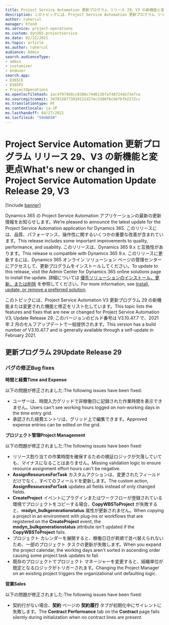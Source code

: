 ```yaml
---
title: Project Service Automation 更新プログラム リリース 29、V3 の新機能と変更点
description: このトピックには、Project Service Automation 更新プログラム リリース 29、V3 で利用可能な機能と修正をリスト化しています。
author: ruhercul
manager: kfend
ms.service: project-operations
ms.custom: dyn365-projectservice
ms.date: 02/22/2021
ms.topic: article
ms.author: ruhercul
audience: Admin
search.audienceType:
- admin
- customizer
- enduser
search.app:
- D365CE
- D365PS
- ProjectOperations
ms.openlocfilehash: 2ac47974b9cc8386c7446136faf48724de73efce
ms.sourcegitcommit: 3d78338773929121d17ec3386f6cb67bfb2272cc
ms.translationtype: HT
ms.contentlocale: ja-JP
ms.lasthandoff: 04/27/2021
ms.locfileid: "5948650"
---
```

# <a name="whats-new-or-changed-in-project-service-automation-update-release-29-v3"></a><span data-ttu-id="8821f-103">Project Service Automation 更新プログラム リリース 29、V3 の新機能と変更点</span><span class="sxs-lookup"><span data-stu-id="8821f-103">What's new or changed in Project Service Automation Update Release 29, V3</span></span>

[!include [banner](../includes/psa-now-project-operations.md)]

<span data-ttu-id="8821f-104">Dynamics 365 の Project Service Automation アプリケーションの最新の更新情報をお知らせします。</span><span class="sxs-lookup"><span data-stu-id="8821f-104">We’re pleased to announce the latest update for the Project Service Automation application for Dynamics 365.</span></span> <span data-ttu-id="8821f-105">このリリースには、品質、パフォーマンス、操作性に関するいくつかの重要な改善が含まれています。</span><span class="sxs-lookup"><span data-stu-id="8821f-105">This release includes some important improvements to quality, performance, and usability.</span></span> <span data-ttu-id="8821f-106">このリリースは、Dynamics 365 9.x と互換性があります。</span><span class="sxs-lookup"><span data-stu-id="8821f-106">This release is compatible with Dynamics 365 9.x.</span></span> <span data-ttu-id="8821f-107">このリリースに更新するには、Dynamics 365 オンライン ソリューション ページの管理センターにアクセスして、更新プログラムをインストールしてください。</span><span class="sxs-lookup"><span data-stu-id="8821f-107">To update to this release, visit the Admin Center for Dynamics 365 online solutions page to install the update.</span></span> <span data-ttu-id="8821f-108">詳細については [優先ソリューションのインストール、更新、または削除](/power-platform/admin/install-remove-preferred-solution) を参照してください。</span><span class="sxs-lookup"><span data-stu-id="8821f-108">For more information, see [Install, update, or remove a preferred solution](/power-platform/admin/install-remove-preferred-solution).</span></span>

<span data-ttu-id="8821f-109">このトピックには、Project Service Automation V3 更新プログラム 29 の新機能または変更された機能と修正をリスト化しています。</span><span class="sxs-lookup"><span data-stu-id="8821f-109">This topic lists the features and fixes that are new or changed for Project Service Automation V3, Update Release 29.</span></span> <span data-ttu-id="8821f-110">このバージョンのビルド番号は V3.10.47.7 で、2021 年 2 月のセルフアップデートで一般提供されます。</span><span class="sxs-lookup"><span data-stu-id="8821f-110">This version has a build number of V3.10.47.7 and is generally available through a self-update in February 2021.</span></span>

## <a name="update-release-29"></a><span data-ttu-id="8821f-111">更新プログラム 29</span><span class="sxs-lookup"><span data-stu-id="8821f-111">Update Release 29</span></span>

### <a name="bug-fixes"></a><span data-ttu-id="8821f-112">バグの修正</span><span class="sxs-lookup"><span data-stu-id="8821f-112">Bug fixes</span></span>

<span data-ttu-id="8821f-113">**時間と経費**</span><span class="sxs-lookup"><span data-stu-id="8821f-113">**Time and Expense**</span></span>

<span data-ttu-id="8821f-114">以下の問題が修正されました:</span><span class="sxs-lookup"><span data-stu-id="8821f-114">The following issues have been fixed:</span></span>

- <span data-ttu-id="8821f-115">ユーザーは、時間入力グリッドで非稼働日に記録された作業時間を表示できません。</span><span class="sxs-lookup"><span data-stu-id="8821f-115">Users can't see working hours logged on non-working days in the time entry grid.</span></span>
- <span data-ttu-id="8821f-116">承認された経費エントリは、グリッド上で編集できます。</span><span class="sxs-lookup"><span data-stu-id="8821f-116">Approved expense entries can be edited on the grid.</span></span>

<span data-ttu-id="8821f-117">**プロジェクト管理**</span><span class="sxs-lookup"><span data-stu-id="8821f-117">**Project Management**</span></span>

<span data-ttu-id="8821f-118">以下の問題が修正されました:</span><span class="sxs-lookup"><span data-stu-id="8821f-118">The following issues have been fixed:</span></span>

- <span data-ttu-id="8821f-119">リソース割り当ての作業時間を確保するための検証ロジックが欠落していても、マイナスになることはありません。</span><span class="sxs-lookup"><span data-stu-id="8821f-119">Missing validation logic to ensure resource assignment effort hours can't be negative.</span></span>
- <span data-ttu-id="8821f-120">**AssignResourcesForTask** カスタムアクションは、変更されたフィールドだけでなく、すべてのフィールドを更新します。</span><span class="sxs-lookup"><span data-stu-id="8821f-120">The custom action, **AssignResourcesForTask** updates all fields instead of only changed fields.</span></span>
- <span data-ttu-id="8821f-121">**CreateProject** イベントにプラグインまたはワークフローが登録されている環境でプロジェクトをコピーする場合、**CopyWBSToProject** が失敗すると、**msdyn_bulkgenerationstatus** 属性が更新されません。</span><span class="sxs-lookup"><span data-stu-id="8821f-121">When copying a project in an environment with plug-ins or workflows that are registered on the **CreateProject** event, the **msdyn_bulkgenerationstatus** attribute isn't updated if the **CopyWBSToProject** fails.</span></span>
- <span data-ttu-id="8821f-122">プロジェクト カレンダーを展開すると、稼働日日が昇順で並べ替えられないため、一部のプロジェクト タスクの更新が失敗します。</span><span class="sxs-lookup"><span data-stu-id="8821f-122">When you expand the project calendar, the working days aren't sorted in ascending order causing some project task updates to fail.</span></span>
- <span data-ttu-id="8821f-123">既存のプロジェクトでプロジェクト マネージャーを変更すると、組織単位が既定となるロジックがトリガーされます。</span><span class="sxs-lookup"><span data-stu-id="8821f-123">Changing the Project Manager on an existing project triggers the organizational unit defaulting logic.</span></span>

<span data-ttu-id="8821f-124">**営業**</span><span class="sxs-lookup"><span data-stu-id="8821f-124">**Sales**</span></span>

<span data-ttu-id="8821f-125">以下の問題が修正されました:</span><span class="sxs-lookup"><span data-stu-id="8821f-125">The following issues have been fixed:</span></span>

- <span data-ttu-id="8821f-126">契約行がない場合、**契約** ページの **契約履行** タブが初期化中にサイレントに失敗します。</span><span class="sxs-lookup"><span data-stu-id="8821f-126">The **Contract Performance** tab on the **Contract** page fails silently during initialization when no contract lines are present.</span></span>